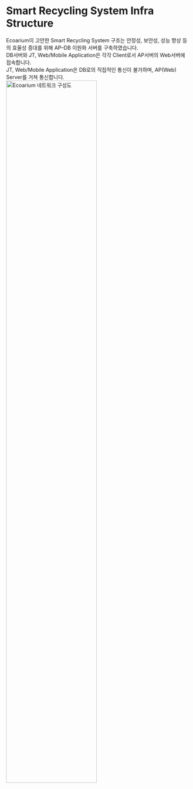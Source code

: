 # Smart Recycling System Infra Structure
Ecoarium이 고안한 Smart Recycling System 구조는 안정성, 보안성, 성능 향상 등의 효율성 증대를 위해 AP–DB 이원화 서버를 구축하였습니다. <br>
DB서버와 JT, Web/Mobile Application은 각각 Client로서 AP서버의 Web서버에 접속합니다. <br>
JT, Web/Mobile Application은 DB로의 직접적인 통신이 불가하며, AP(Web) Server를 거쳐 통신합니다.
  <img src="https://github.com/mixgolem/SKU-Ecoarium/assets/153111259/f94d3ea3-e877-4cae-b073-a98769a674f0" alt="Ecoarium 네트워크 구성도" style="width: 70%;">
